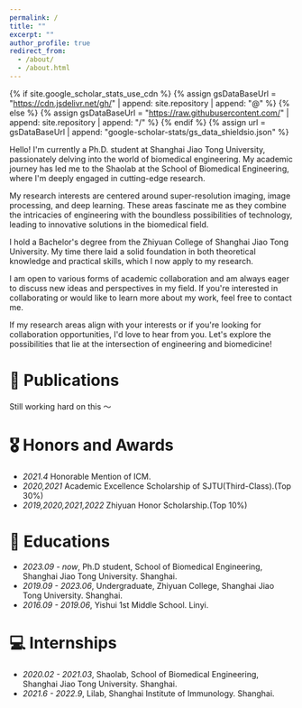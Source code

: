 ```yaml
---
permalink: /
title: ""
excerpt: ""
author_profile: true
redirect_from: 
  - /about/
  - /about.html
---
```


{% if site.google_scholar_stats_use_cdn %}
{% assign gsDataBaseUrl = "https://cdn.jsdelivr.net/gh/" | append: site.repository | append: "@" %}
{% else %}
{% assign gsDataBaseUrl = "https://raw.githubusercontent.com/" | append: site.repository | append: "/" %}
{% endif %}
{% assign url = gsDataBaseUrl | append: "google-scholar-stats/gs_data_shieldsio.json" %}

<span class='anchor' id='about-me'></span>

Hello! I'm currently a Ph.D. student at Shanghai Jiao Tong University, passionately delving into the world of biomedical engineering. My academic journey has led me to the Shaolab at the School of Biomedical Engineering, where I'm deeply engaged in cutting-edge research.

My research interests are centered around super-resolution imaging, image processing, and deep learning. These areas fascinate me as they combine the intricacies of engineering with the boundless possibilities of technology, leading to innovative solutions in the biomedical field.

I hold a Bachelor's degree from the Zhiyuan College of Shanghai Jiao Tong University. My time there laid a solid foundation in both theoretical knowledge and practical skills, which I now apply to my research.

I am open to various forms of academic collaboration and am always eager to discuss new ideas and perspectives in my field. If you're interested in collaborating or would like to learn more about my work, feel free to contact me.

If my research areas align with your interests or if you're looking for collaboration opportunities, I'd love to hear from you. Let's explore the possibilities that lie at the intersection of engineering and biomedicine!

<!--My research interest includes neural machine translation and computer vision. I have published more than 100 papers at the top international AI conferences with total <a href='https://scholar.google.com/citations?user=DhtAFkwAAAAJ'>google scholar citations <strong><span id='total_cit'>260000+</span></strong></a> (You can also use google scholar badge <a href='https://scholar.google.com/citations?user=DhtAFkwAAAAJ'><img src="https://img.shields.io/endpoint?url={{ url | url_encode }}&logo=Google%20Scholar&labelColor=f6f6f6&color=9cf&style=flat&label=citations"></a>).-->


<!--# 🔥 News
- *2022.02*: &nbsp;🎉🎉 Lorem ipsum dolor sit amet, consectetur adipiscing elit. Vivamus ornare aliquet ipsum, ac tempus justo dapibus sit amet. 
- *2022.02*: &nbsp;🎉🎉 Lorem ipsum dolor sit amet, consectetur adipiscing elit. Vivamus ornare aliquet ipsum, ac tempus justo dapibus sit amet. -->

# 📝 Publications 
Still working hard on this ～

<!--<div class='paper-box'><div class='paper-box-image'><div><div class="badge">CVPR 2016</div><img src='images/500x300.png' alt="sym" width="100%"></div></div>
<div class='paper-box-text' markdown="1">

[Deep Residual Learning for Image Recognition](https://openaccess.thecvf.com/content_cvpr_2016/papers/He_Deep_Residual_Learning_CVPR_2016_paper.pdf)

**Kaiming He**, Xiangyu Zhang, Shaoqing Ren, Jian Sun

[**Project**](https://scholar.google.com/citations?view_op=view_citation&hl=zh-CN&user=DhtAFkwAAAAJ&citation_for_view=DhtAFkwAAAAJ:ALROH1vI_8AC) <strong><span class='show_paper_citations' data='DhtAFkwAAAAJ:ALROH1vI_8AC'></span></strong>
- Lorem ipsum dolor sit amet, consectetur adipiscing elit. Vivamus ornare aliquet ipsum, ac tempus justo dapibus sit amet. 
</div>
</div>

- [Lorem ipsum dolor sit amet, consectetur adipiscing elit. Vivamus ornare aliquet ipsum, ac tempus justo dapibus sit amet](https://github.com), A, B, C, **CVPR 2020**-->

# 🎖 Honors and Awards
- *2021.4* Honorable Mention of ICM.
- *2020,2021* Academic Excellence Scholarship of SJTU(Third-Class).(Top 30%)
- *2019,2020,2021,2022* Zhiyuan Honor Scholarship.(Top 10%) 


# 📖 Educations
- *2023.09 - now*, Ph.D student, School of Biomedical Engineering, Shanghai Jiao Tong University. Shanghai. 
- *2019.09 - 2023.06*, Undergraduate, Zhiyuan College, Shanghai Jiao Tong University. Shanghai.
- *2016.09 - 2019.06*, Yishui 1st Middle School. Linyi. 

<!--# 💬 Invited Talks
- *2021.06*, Lorem ipsum dolor sit amet, consectetur adipiscing elit. Vivamus ornare aliquet ipsum, ac tempus justo dapibus sit amet. 
- *2021.03*, Lorem ipsum dolor sit amet, consectetur adipiscing elit. Vivamus ornare aliquet ipsum, ac tempus justo dapibus sit amet.  \| [\[video\]](https://github.com/)-->

# 💻 Internships
- *2020.02 - 2021.03*, Shaolab, School of Biomedical Engineering, Shanghai Jiao Tong University. Shanghai. 
- *2021.6 - 2022.9*, Lilab, Shanghai Institute of Immunology. Shanghai.
